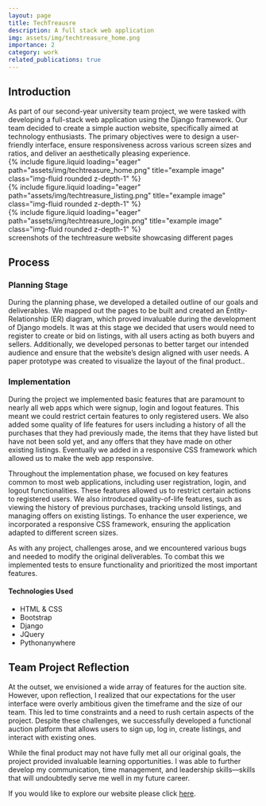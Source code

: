 ```yaml
---
layout: page
title: TechTreausre
description: A full stack web application
img: assets/img/techtreasure_home.png
importance: 2
category: work
related_publications: true
---
```


<h2>Introduction</h2>
As part of our second-year university team project, we were tasked with developing a full-stack web application using the Django framework. Our team decided to create a simple auction website, specifically aimed at technology enthusiasts. The primary objectives were to design a user-friendly interface, ensure responsiveness across various screen sizes and ratios, and deliver an aesthetically pleasing experience.

<div class="row">
    <div class="col-sm mt-3 mt-md-0">
        {% include figure.liquid loading="eager" path="assets/img/techtreasure_home.png" title="example image" class="img-fluid rounded z-depth-1" %}
    </div>
    <div class="col-sm mt-3 mt-md-0">
        {% include figure.liquid loading="eager" path="assets/img/techtreasure_listing.png" title="example image" class="img-fluid rounded z-depth-1" %}
    </div>
    <div class="col-sm mt-3 mt-md-0">
        {% include figure.liquid loading="eager" path="assets/img/techtreasure_login.png" title="example image" class="img-fluid rounded z-depth-1" %}
    </div>
</div>
<div class="caption">
   screenshots of the techtreasure website showcasing different pages
</div>

<h2>Process</h2>
<h3>Planning Stage</h3>
During the planning phase, we developed a detailed outline of our goals and deliverables. We mapped out the pages to be built and created an Entity-Relationship (ER) diagram, which proved invaluable during the development of Django models. It was at this stage we decided that users would need to register to create or bid on listings, with all users acting as both buyers and sellers. Additionally, we developed personas to better target our intended audience and ensure that the website’s design aligned with user needs. A paper prototype was created to visualize the layout of the final product..

<h3>Implementation</h3>
During the project we implemented basic features that are paramount to nearly all web apps which were signup, login and logout features. This meant we could restrict certain features to only registered users. We also added some quality of life features for users including a history of all the purchases that they had previously made, the items that they have listed but have not been sold yet, and any offers that they have made on other existing listings. Eventually we added in a responsive CSS framework which allowed us to make the web app responsive.

Throughout the implementation phase, we focused on key features common to most web applications, including user registration, login, and logout functionalities. These features allowed us to restrict certain actions to registered users. We also introduced quality-of-life features, such as viewing the history of previous purchases, tracking unsold listings, and managing offers on existing listings. To enhance the user experience, we incorporated a responsive CSS framework, ensuring the application adapted to different screen sizes.

As with any project, challenges arose, and we encountered various bugs and needed to modify the original deliverables. To combat this we implemented tests to ensure functionality and prioritized the most important features.

<h4>Technologies Used</h4>
<ul>
    <li>HTML & CSS</li>
    <li>Bootstrap</li>
    <li>Django</li>
    <li>JQuery</li>
    <li>Pythonanywhere</li>
</ul>

<h2>Team Project Reflection</h2>
At the outset, we envisioned a wide array of features for the auction site. However, upon reflection, I realized that our expectations for the user interface were overly ambitious given the timeframe and the size of our team. This led to time constraints and a need to rush certain aspects of the project. Despite these challenges, we successfully developed a functional auction platform that allows users to sign up, log in, create listings, and interact with existing ones.

While the final product may not have fully met all our original goals, the project provided invaluable learning opportunities. I was able to further develop my communication, time management, and leadership skills—skills that will undoubtedly serve me well in my future career.

If you would like to explore our website please click <a href="http://devansh16.pythonanywhere.com/">here<a>.